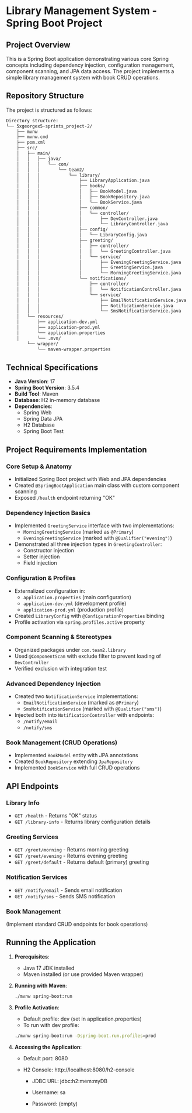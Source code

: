 # Library Management System - Spring Boot Project

## Project Overview
This is a Spring Boot application demonstrating various core Spring concepts including dependency injection, configuration management, component scanning, and JPA data access. The project implements a simple library management system with book CRUD operations.

## Repository Structure
The project is structured as follows:

```bash
Directory structure:
└── 5xgeorgex5-sprints_project-2/
    ├── mvnw
    ├── mvnw.cmd
    ├── pom.xml
    ├── src/
    │   ├── main/
    │   │   ├── java/
    │   │   │   └── com/
    │   │   │       └── team2/
    │   │   │           └── library/
    │   │   │               ├── LibraryApplication.java
    │   │   │               ├── books/
    │   │   │               │   ├── BookModel.java
    │   │   │               │   ├── BookRepository.java
    │   │   │               │   └── BookService.java
    │   │   │               ├── common/
    │   │   │               │   └── controller/
    │   │   │               │       ├── DevController.java
    │   │   │               │       └── LibraryController.java
    │   │   │               ├── config/
    │   │   │               │   └── LibraryConfig.java
    │   │   │               ├── greeting/
    │   │   │               │   ├── controller/
    │   │   │               │   │   └── GreetingController.java
    │   │   │               │   └── service/
    │   │   │               │       ├── EveningGreetingService.java
    │   │   │               │       ├── GreetingService.java
    │   │   │               │       └── MorningGreetingService.java
    │   │   │               └── notifications/
    │   │   │                   ├── controller/
    │   │   │                   │   └── NotificationController.java
    │   │   │                   └── service/
    │   │   │                       ├── EmailNotificationService.java
    │   │   │                       ├── NotificationService.java
    │   │   │                       └── SmsNotificationService.java
    │   └── resources/
    │       ├── application-dev.yml
    │       ├── application-prod.yml
    │       └── application.properties
    │       └── .mvn/
        └── wrapper/
            └── maven-wrapper.properties
```


## Technical Specifications
- **Java Version**: 17
- **Spring Boot Version**: 3.5.4
- **Build Tool**: Maven
- **Database**: H2 in-memory database
- **Dependencies**:
  - Spring Web
  - Spring Data JPA
  - H2 Database
  - Spring Boot Test

## Project Requirements Implementation

### Core Setup & Anatomy
- Initialized Spring Boot project with Web and JPA dependencies
- Created `@SpringBootApplication` main class with custom component scanning
- Exposed `/health` endpoint returning "OK"

### Dependency Injection Basics
- Implemented `GreetingService` interface with two implementations:
  - `MorningGreetingService` (marked as `@Primary`)
  - `EveningGreetingService` (marked with `@Qualifier("evening")`)
- Demonstrated all three injection types in `GreetingController`:
  - Constructor injection
  - Setter injection
  - Field injection

### Configuration & Profiles
- Externalized configuration in:
  - `application.properties` (main configuration)
  - `application-dev.yml` (development profile)
  - `application-prod.yml` (production profile)
- Created `LibraryConfig` with `@ConfigurationProperties` binding
- Profile activation via `spring.profiles.active` property

### Component Scanning & Stereotypes
- Organized packages under `com.team2.library`
- Used `@ComponentScan` with exclude filter to prevent loading of `DevController`
- Verified exclusion with integration test

### Advanced Dependency Injection
- Created two `NotificationService` implementations:
  - `EmailNotificationService` (marked as `@Primary`)
  - `SmsNotificationService` (marked with `@Qualifier("sms")`)
- Injected both into `NotificationController` with endpoints:
  - `/notify/email`
  - `/notify/sms`

### Book Management (CRUD Operations)
- Implemented `BookModel` entity with JPA annotations
- Created `BookRepository` extending `JpaRepository`
- Implemented `BookService` with full CRUD operations

## API Endpoints

### Library Info
- `GET /health` - Returns "OK" status
- `GET /library-info` - Returns library configuration details

### Greeting Services
- `GET /greet/morning` - Returns morning greeting
- `GET /greet/evening` - Returns evening greeting
- `GET /greet/default` - Returns default (primary) greeting

### Notification Services
- `GET /notify/email` - Sends email notification
- `GET /notify/sms` - Sends SMS notification

### Book Management
(Implement standard CRUD endpoints for book operations)

## Running the Application

1. **Prerequisites**:
   - Java 17 JDK installed
   - Maven installed (or use provided Maven wrapper)

2. **Running with Maven**:
   ```bash
   ./mvnw spring-boot:run

3. **Profile Activation**:
   - Default profile: dev (set in application.properties)
   - To run with dev profile:
   ```bash
   ./mvnw spring-boot:run -Dspring-boot.run.profiles=prod

4. **Accessing the Application**:
    - Default port: 8080

    - H2 Console: http://localhost:8080/h2-console

      - JDBC URL: jdbc:h2:mem:myDB

      - Username: sa

      - Password: (empty)
